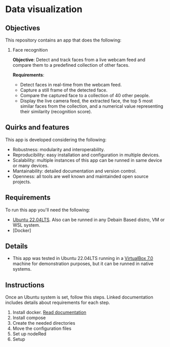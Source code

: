 # Data visualization

## Objectives

This repository contains an app that does the following:

1. Face recognition
    
    **Objective**: Detect and track faces from a live webcam feed and compare them to a predefined collection of other faces.

    **Requirements**:
    - Detect faces in real-time from the webcam feed.
    - Capture a still frame of the detected face.
    - Compare the captured face to a collection of 40 other people.
    - Display the live camera feed, the extracted face, the top 5 most similar faces from the collection, and a numerical value representing their similarity (recognition score).

## Quirks and features

This app is developed considering the following:
- Robustness: modularity and interoperability.
- Reproducibility: easy installation and configuration in multiple devices.
- Scalability: multiple instances of this app can be runned in same device or many devices.
- Mantainability: detailed documentation and version control.
- Openness: all tools are well known and maintainded open source projects.

## Requirements

To run this app you'll need the following:

- [Ubuntu 22.04LTS](https://ubuntu.com/download/desktop). Also can be runned in any Debain Based distro, VM or WSL system.
- [Docker]

## Details

- This app was tested in Ubuntu 22.04LTS running in a [VirtualBox 7.0](https://www.virtualbox.org/) machine for demonstration purposes, but it can be runned in native systems. 

## Instructions

Once an Ubuntu system is set, follow this steps. Linked documentation includes details about requirements for each step.

1. Install docker. [Read documentation]()
2. Install compose
3. Create the needed directories
4. Move the configuration files
5. Set up nodeRed
6. Setup 


